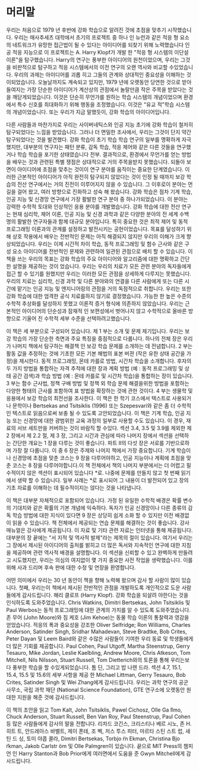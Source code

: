 # 머리말
우리는 처음으로 1979 년 후반에 강화 학습으로 알려진 것에 초점을 맞추기 시작했습니다. 우리는 매사추세츠 대학에서 초기의 프로젝트 중 하나 인 뉴런과 같은 적응 형 요소의 네트워크가 유망한 접근법이 될 수 있다는 아이디어를 되찾기 위해 노력했습니다 인공 적응 지능으로 이 프로젝트는 A. Harry Klopf가 개발 한 "적응 형 시스템의 이단설 이론"을 탐구했습니다. Harry의 연구는 풍부한 아이디어의 원천이었으며, 우리는 그것을 비판적으로 탐구하고 적응 시스템에서의 이전 연구의 오랜 역사와 비교할 수있었습니다. 우리의 과제는 아이디어를 괴롭 히고 그들의 관계와 상대적인 중요성을 이해하는 것이되었습니다. 오늘날까지도 계속되고 있지만, 1979 년에 오랫동안 당연한 것으로 받아 들여지는 가장 단순한 아이디어가 계산상의 관점에서 놀랄만큼 작은 주목을 받았다는 것을 깨닫게되었습니다. 이것은 단순히 무언가를 원하는 학습 시스템의 개념이었으며 환경에서 특수 신호를 최대화하기 위해 행동을 조정했습니다. 이것은 "유교 적"학습 시스템의 개념이었습니다. 또는 우리가 지금 말했듯이, 강화 학습의 아이디어입니다.

다른 사람들과 마찬가지로 우리는 사이버네틱스와 인공 지능 초기에 강화 학습이 철저히 탐구되었다는 느낌을 받았습니다. 그러나 더 면밀한 조사에서, 우리는 그것이 단지 약간 탐구되었다는 것을 발견했다. 강화 학습이 초기 학습 학습 연구의 일부를 명확하게 자극했지만, 대부분의 연구자는 패턴 분류, 감독 학습, 적응 제어와 같은 다른 것들을 연구했거나 학습 학습을 포기한 상태였습니다 전부. 결과적으로, 환경에서 무언가를 얻는 방법을 배우는 것과 관련된 특별 쟁점은 상대적으로 거의 주목을받지 못했습니다. 되돌아 보면이 아이디어에 초점을 맞추는 것이이 연구 분야를 움직이는 중요한 단계였습니다. 이러한 근본적인 아이디어가 아직 완전히 탐구되지 않았다는 것이 인정 될 때까지 보강 학습의 전산 연구에서는 거의 진전이 이루어지지 않을 수 있습니다. 그 이후로이 분야는 먼 길을 걸어 왔고, 여러 방향으로 진화하고 성숙 해 왔습니다. 강화 학습은 점차 기계 학습, 인공 지능 및 신경망 연구에서 가장 활발한 연구 분야 중 하나가되었습니다. 이 분야는 강력한 수학적 토대와 인상적인 응용 분야를 개발했습니다. 강화 학습에 대한 전산 연구는 현재 심리학, 제어 이론, 인공 지능 및 신경 과학과 같은 다양한 분야의 전 세계 수백 명의 활발한 연구자들과 함께 대규모 분야입니다. 특히 중요한 것은 최적 제어 및 동적 프로그래밍 이론과의 관계를 설정하고 발전시키는 공헌이었습니다. 목표를 달성하기 위해 상호 작용에서 배우는 전반적인 문제는 아직 해결되지 않지만 우리의 이해가 크게 향상되었습니다. 우리는 이제 시간적 차이 학습, 동적 프로그래밍 및 함수 근사와 같은 구성 요소 아이디어를 전반적인 문제와 관련하여 일관된 관점으로 배치 할 수 있습니다. 이 책을 쓰는 우리의 목표는 강화 학습의 주요 아이디어와 알고리즘에 대한 명확하고 간단한 설명을 제공하는 것이 었습니다. 우리는 우리의 치료가 모든 관련 분야의 독자들에게 접근 할 수 있기를 원했지만 우리는 이러한 모든 관점을 상세하게 다루지는 못했습니다. 우리의 치료는 심리학, 신경 과학 및 다른 분야와의 연결을 다른 사람에게 또는 다른 시간에 맡기는 인공 지능 및 엔지니어링의 관점을 거의 독점적으로 취합니다. 우리는 또한 강화 학습에 대한 엄격한 공식 치료를하지 않기로 결정했습니다. 가능한 한 높은 수준의 수학적 추상화를 달성하지 못했고 이론적 증거 형식에 의존하지 않았습니다. 우리는 근본적인 아이디어의 단순성과 잠재적 인 보편성에서 벗어나지 않고 수학적으로 올바른 방향으로 기울어 진 수학적 세부 수준을 선택하려고했습니다.

이 책은 세 부분으로 구성되어 있습니다. 제 1 부는 소개 및 문제 제기입니다. 우리는 보강 학습의 가장 단순한 측면과 주요 특징을 중점적으로 다룹니다. 하나의 전체 장은 우리가 나머지 책에서 탐구하는 해결책 인 보강 학습 문제를 소개하는 데 전념합니다. 2 부는 활동 값을 추정하는 것에 기초한 모든 기본 해법의 표본 버젼 (작은 유한 상태 공간을 가정)을 제시한다. 동적 프로그래밍, 몬테 카를로 방법, 시간차 학습을 소개합니다. 후자의 두 가지 방법을 통합하는 자격 추적에 대한 장과 계획 방법 (예 : 동적 프로그래밍 및 상태 공간 검색)과 학습 방법 (예 : 몬테 카를로 및 시간차 학습)을 통합하는 장이 있습니다. 3 부는 함수 근사법, 정책 구배 방법 및 정책 외 학습 문제 해결을위한 방법을 포함하는 다양한 형태의 근사를 포함하여 표 방법을 확장하는 것에 관한 것이다. 4 부는 생물학 및 응용에서 보강 학습의 최전선을 조사한다.
이 책은 한 학기 코스에서 텍스트로 사용되거나 문학이나 Bertsekas and Tsitsiklis (1996) 또는 Szepesvari와 같은 좀 더 수학적인 텍스트로 읽음으로써 보충 될 수 있도록 고안되었습니다. 이 책은 기계 학습, 인공 지능 또는 신경망에 대한 광범위한 교육 과정의 일부로 사용할 수도 있습니다. 이 경우, 재료의 서브 세트만을 커버하는 것이 바람직 할 수있다. 섹션 3.4, 3.5 및 3.9를 제외한 제 2 장에서 제 2.2 절, 제 3 장, 그리고 시간과 관심에 따라 나머지 장에서 섹션을 선택하는 간단한 개요는 1 장을 다루는 것이 좋습니다. 파트 II의 다섯 장은 서로를 기반으로하며 가장 잘 다룹니다. 이 중 6 장은 주제와 나머지 책에서 가장 중요합니다. 기계 학습이나 신경망에 초점을 맞춘 코스는 9 장을 다루어야하고, 인공 지능이나 계획에 초점을 맞춘 코스는 8 장을 다루어야합니다.이 책 전체에서 책의 나머지 부분에서는 더 어렵고 필수적이지 않은 섹션이 표시되어 있습니다 *로. 나중에 문제를 만들지 않고 첫 번째 읽기에서 생략 할 수 있습니다. 일부 사례는 *로 표시되어 그 내용이 더 발전되어 있고 장의 기초 자료를 이해하는 데 필수적이지는 않다는 것을 나타냅니다.

이 책은 대부분 자체적으로 포함되어 있습니다. 가정 된 유일한 수학적 배경은 확률 변수의 기대치와 같은 확률의 기본 개념에 익숙하다. 독자가 인공 신경망이나 다른 종류의 감독 학습 방법에 대한 지식이 있다면 9 장은 상당히 쉽게 소화 할 수 있지만 이전 배경없이 읽을 수 있습니다. 책 전체에서 제공되는 연습 문제를 해결하는 것이 좋습니다. 강사 매뉴얼은 강사에게 제공됩니다. 이 자료 및 기타 관련 자료는 인터넷을 통해 제공됩니다.
대부분의 장 끝에는 "서 지적 및 역사적 발제"라는 제목의 절이 있습니다. 여기서 우리는 그 장에서 제시된 아이디어의 출처를 밝히고 더 많은 독서와 지속적인 연구에 대한 지침을 제공하며 관련 역사적 배경을 설명합니다. 이 섹션을 신뢰할 수 있고 완벽하게 만들려고 시도했지만, 우리는 의심의 여지없이 몇 가지 중요한 사전 작업을 생략했습니다. 이를 위해 사과 드리며 후속 판에 대한 수정 및 연장을 환영합니다.

어떤 의미에서 우리는 30 년 동안이 책을 향해 노력해 왔으며 감사 할 사람이 많이 있습니다. 첫째, 우리는이 책에서 제시된 전반적인 관점을 개발하도록 개인적으로 도운 사람들에게 감사드립니다. 해리 클로프 (Harry Klopf). 강화 학습을 되살려 야한다는 것을 인식하도록 도와주었습니다. Chris Watkins, Dimitri Bertsekas, John Tsitsiklis 및 Paul Werbos는 동적 프로그래밍에 대한 관계의 가치를 알 수 있도록 도와주었습니다. 존 무어 (John Moore)와 짐 케호 (Jim Kehoe)는 동물 학습 이론의 통찰력과 영감을 얻었습니다. 적응의 폭과 중요성을 강조한 Oliver Selfridge; Ron Williams, Charles Anderson, Satinder Singh, Sridhar Mahadevan, Steve Bradtke, Bob Crites, Peter Dayan 및 Leem Baird와 같은 수많은 사람들이 기여한 우리 동료 및 학생들에게 더 많은 기회를 제공합니다. Paul Cohen, Paul Utgoff, Martha Steenstrup, Gerry Tesauro, Mike Jordan, Leslie Kaelbling, Andrew Moore, Chris Atkeson, Tom Mitchell, Nils Nilsson, Stuart Russell, Tom Dietterich와의 토론을 통해 우리는보다 풍부한 학습을 ​​할 수있게되었습니다. 톰 딘, 그리고 밥 나렌 드라. 섹션 4.7, 15.1, 15.4, 15.5 및 15.6의 세부 사항을 제공 한 Michael Littman, Gerry Tesauro, Bob Crites, Satinder Singh 및 Wei Zhang에게 감사드립니다. 우리는 과학 연구의 공군 사무소, 국립 과학 재단 (National Science Foundation), GTE 연구소에 오랫동안 원 대한 지원을 해준 것에 감사드립니다.

이 책의 초안을 읽고 Tom Kalt, John Tsitsiklis, Pawel Cichosz, Olle Ga ̈llmo, Chuck Anderson, Stuart Russell, Ben Van Roy, Paul Steenstrup, Paul Cohen 등 많은 사람들에게 감사의 말을 전합니다. 리차드 코긴스, 크리스티나 베르 시노, 존 H. 히트 트, 안드레아스 바벨트, 제이 폰테, 조 벡, 저스 투스 피터, 마르타 스틴 스트 럽, 새틴 드 싱, 토미 야콥 콜라, Dimitri Bertsekas, Torbjo ̈rn Ekman, Christina Bjo ̈rkman, Jakob Carlstr ̈om 및 Olle Palmgren이 있습니다. 끝으로 MIT Press의 챔피언 인 Harry Stanton과 Bob Prior에게 여러면에서 도움을 준 Gwyn Mitchell에게 감사드립니다.